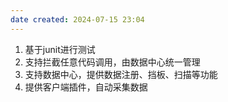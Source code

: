 ```yaml
---
date created: 2024-07-15 23:04
---
```


1. 基于junit进行测试
2. 支持拦截任意代码调用，由数据中心统一管理
3. 支持数据中心，提供数据注册、挡板、扫描等功能
4. 提供客户端插件，自动采集数据

